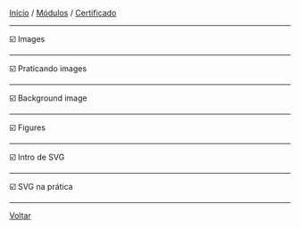 [Início](https://github.com/Thalyalm/rocketseat-trilha-fundamentar) /
[Módulos](https://github.com/Thalyalm/rocketseat-trilha-fundamentar/tree/main/modulos/readme.md) /
[Certificado](https://github.com/Thalyalm/rocketseat-trilha-fundamentar/tree/main/certificado)

---

:ballot_box_with_check: Images

---

:ballot_box_with_check: Praticando images

---

:ballot_box_with_check: Background image

---

:ballot_box_with_check: Figures

---

:ballot_box_with_check: Intro de SVG

---

:ballot_box_with_check: SVG na prática

---

[Voltar](https://github.com/Thalyalm/rocketseat-trilha-fundamentar/tree/main/modulos/posso-ver-e-ouvir-o-html/readme.md)
